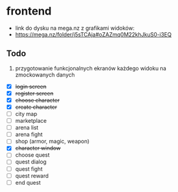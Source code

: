 # frontend
- link do dysku na mega.nz z grafikami widoków:
- https://mega.nz/folder/j5sTCAja#oZAZmq0M22khJkuS0-i3EQ
## Todo
1) przygotowanie funkcjonalnych ekranów każdego widoku na zmockowanych danych
- [x] ~~login screen~~
- [x] ~~register screen~~
- [x] ~~choose character~~
- [x] ~~create character~~
- [ ] city map
- [ ] marketplace
- [ ] arena list
- [ ] arena fight
- [ ] shop (armor, magic, weapon)
- [x] ~~character window~~
- [ ] choose quest
- [ ] quest dialog
- [ ] quest fight
- [ ] quest reward
- [ ] end quest
